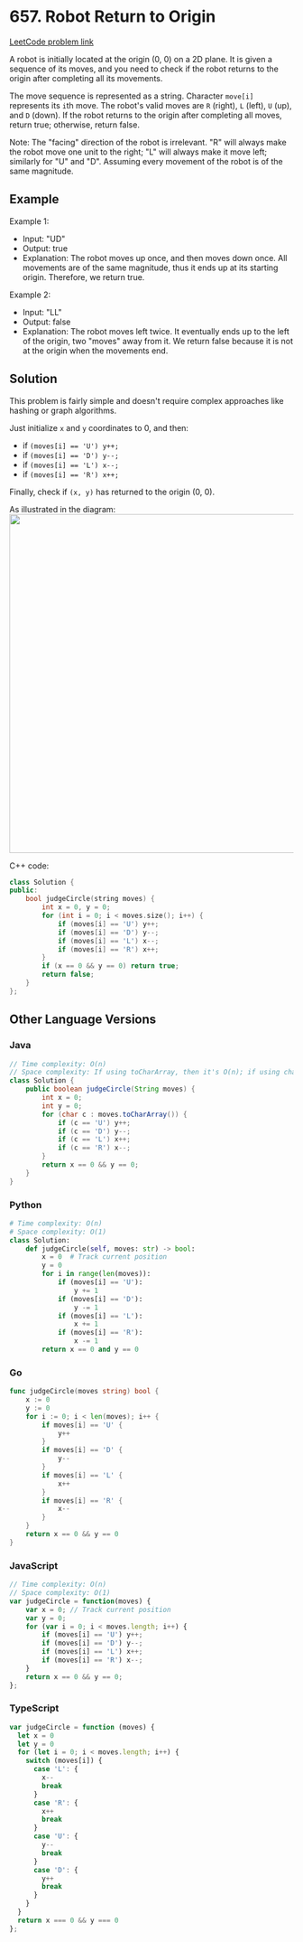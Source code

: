 # 657. Robot Return to Origin

[LeetCode problem link](https://leetcode.com/problems/robot-return-to-origin/)

A robot is initially located at the origin (0, 0) on a 2D plane. It is given a sequence of its moves, and you need to check if the robot returns to the origin after completing all its movements.

The move sequence is represented as a string. Character `move[i]` represents its `i`th move. The robot's valid moves are `R` (right), `L` (left), `U` (up), and `D` (down). If the robot returns to the origin after completing all moves, return true; otherwise, return false.

Note: The "facing" direction of the robot is irrelevant. "R" will always make the robot move one unit to the right; "L" will always make it move left; similarly for "U" and "D". Assuming every movement of the robot is of the same magnitude.

## Example

Example 1:
* Input: "UD"
* Output: true
* Explanation: The robot moves up once, and then moves down once. All movements are of the same magnitude, thus it ends up at its starting origin. Therefore, we return true.

Example 2:
* Input: "LL"
* Output: false
* Explanation: The robot moves left twice. It eventually ends up to the left of the origin, two "moves" away from it. We return false because it is not at the origin when the movements end.

## Solution

This problem is fairly simple and doesn't require complex approaches like hashing or graph algorithms.

Just initialize `x` and `y` coordinates to 0, and then:
* if `(moves[i] == 'U') y++;`
* if `(moves[i] == 'D') y--;`
* if `(moves[i] == 'L') x--;`
* if `(moves[i] == 'R') x++;`

Finally, check if `(x, y)` has returned to the origin (0, 0).

As illustrated in the diagram:
<img src='https://file1.kamacoder.com/i/algo/657.机器人能否返回原点.png' width=600>

C++ code:

```cpp
class Solution {
public:
    bool judgeCircle(string moves) {
        int x = 0, y = 0;
        for (int i = 0; i < moves.size(); i++) {
            if (moves[i] == 'U') y++;
            if (moves[i] == 'D') y--;
            if (moves[i] == 'L') x--;
            if (moves[i] == 'R') x++;
        }
        if (x == 0 && y == 0) return true;
        return false;
    }
};
```

## Other Language Versions

### Java

```java
// Time complexity: O(n)
// Space complexity: If using toCharArray, then it's O(n); if using charAt, then it's O(1).
class Solution {
    public boolean judgeCircle(String moves) {
        int x = 0;
        int y = 0;
        for (char c : moves.toCharArray()) {
            if (c == 'U') y++;
            if (c == 'D') y--;
            if (c == 'L') x++;
            if (c == 'R') x--;
        }
        return x == 0 && y == 0;
    }
}
```

### Python

```python
# Time complexity: O(n)
# Space complexity: O(1)
class Solution:
    def judgeCircle(self, moves: str) -> bool:
        x = 0  # Track current position
        y = 0
        for i in range(len(moves)):
            if (moves[i] == 'U'):
                y += 1
            if (moves[i] == 'D'):
                y -= 1
            if (moves[i] == 'L'):
                x += 1
            if (moves[i] == 'R'):
                x -= 1
        return x == 0 and y == 0
```

### Go

```go
func judgeCircle(moves string) bool {
    x := 0
    y := 0
    for i := 0; i < len(moves); i++ {
        if moves[i] == 'U' {
            y++
        }
        if moves[i] == 'D' {
            y--
        }
        if moves[i] == 'L' {
            x++
        }
        if moves[i] == 'R' {
            x--
        }
    }
    return x == 0 && y == 0
}
```

### JavaScript

```js
// Time complexity: O(n)
// Space complexity: O(1)
var judgeCircle = function(moves) {
    var x = 0; // Track current position
    var y = 0;
    for (var i = 0; i < moves.length; i++) {
        if (moves[i] == 'U') y++;
        if (moves[i] == 'D') y--;
        if (moves[i] == 'L') x++;
        if (moves[i] == 'R') x--;
    }
    return x == 0 && y == 0;
};
```

### TypeScript

```ts
var judgeCircle = function (moves) {
  let x = 0
  let y = 0
  for (let i = 0; i < moves.length; i++) {
    switch (moves[i]) {
      case 'L': {
        x--
        break
      }
      case 'R': {
        x++
        break
      }
      case 'U': {
        y--
        break
      }
      case 'D': {
        y++
        break
      }
    }
  }
  return x === 0 && y === 0
};
```
